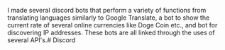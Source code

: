 I made several discord bots that perform a variety of functions from translating languages similarly to Google Translate, a bot to show the current rate of several online currencies like Doge Coin etc., and bot for discovering IP addresses. These bots are all linked through the uses of several API's.# Discord
